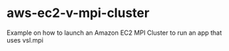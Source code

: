 # aws-ec2-v-mpi-cluster
Example on how to launch an Amazon EC2 MPI Cluster to run an app that uses vsl.mpi
